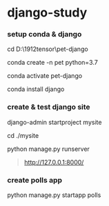 # django-study

### setup conda & django
cd D:\1912tensor\pet-django

conda create -n pet python=3.7

conda activate pet-django

conda install django


### create & test django site
django-admin startproject mysite

cd ./mysite

python manage.py runserver
> http://127.0.0.1:8000/

### create polls app
python manage.py startapp polls
